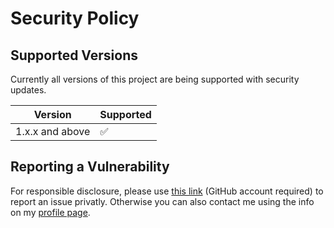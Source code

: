 # Security Policy

## Supported Versions

Currently all versions of this project are
being supported with security updates.

| Version         | Supported          |
| --------------- | ------------------ |
| 1.x.x and above | :white_check_mark: |

## Reporting a Vulnerability

For responsible disclosure, please use [this link](https://github.com/thomasleplus/bookmarklets/security/advisories/new) (GitHub account required) to report an issue privatly. Otherwise you can also contact me using the info on my [profile page](https://github.com/thomasleplus).
